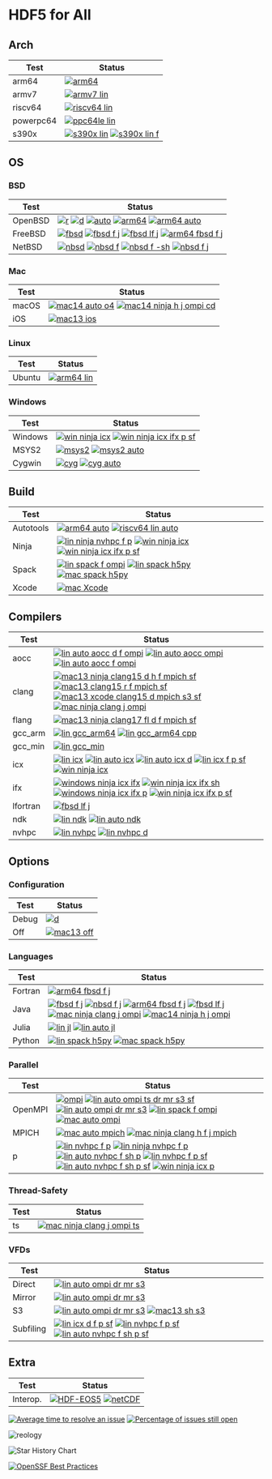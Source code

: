 # HDF5 for All

## Arch

| Test | Status |
| -----| ------ |
| arm64 | [![arm64](https://github.com/hdfeos/hdf5/actions/workflows/arm64.yml/badge.svg)](https://github.com/hdfeos/hdf5/actions/workflows/arm64.yml) |
| armv7 | [![armv7 lin](https://github.com/hdfeos/hdf5/actions/workflows/armv7-lin.yml/badge.svg)](https://github.com/hdfeos/hdf5/actions/workflows/armv7-lin.yml) |
| riscv64 | [![riscv64 lin](https://github.com/hdfeos/hdf5/actions/workflows/riscv64-lin.yml/badge.svg)](https://github.com/hdfeos/hdf5/actions/workflows/riscv64-lin.yml) |
| powerpc64 | [![ppc64le lin](https://github.com/hdfeos/hdf5/actions/workflows/ppc64le-lin.yml/badge.svg)](https://github.com/hdfeos/hdf5/actions/workflows/ppc64le-lin.yml) |
| s390x | [![s390x lin](https://github.com/hdfeos/hdf5/actions/workflows/s390x-lin.yml/badge.svg)](https://github.com/hdfeos/hdf5/actions/workflows/s390x-lin.yml) [![s390x lin f](https://github.com/hdfeos/hdf5/actions/workflows/s390x-lin-f.yml/badge.svg)](https://github.com/hdfeos/hdf5/actions/workflows/s390x-lin-f.yml) |


## OS

### BSD

| Test    | Status |
| --------| ------ |
| OpenBSD |  [![r](https://github.com/hdfeos/hdf5/actions/workflows/r.yml/badge.svg)](https://github.com/hdfeos/hdf5/actions/workflows/r.yml) [![d](https://github.com/hdfeos/hdf5/actions/workflows/d.yml/badge.svg)](https://github.com/hdfeos/hdf5/actions/workflows/d.yml) [![auto](https://github.com/hdfeos/hdf5/actions/workflows/auto.yml/badge.svg)](https://github.com/hdfeos/hdf5/actions/workflows/auto.yml) [![arm64](https://github.com/hdfeos/hdf5/actions/workflows/arm64.yml/badge.svg)](https://github.com/hdfeos/hdf5/actions/workflows/arm64.yml) [![arm64 auto](https://github.com/hdfeos/hdf5/actions/workflows/arm64-auto.yml/badge.svg)](https://github.com/hdfeos/hdf5/actions/workflows/arm64-auto.yml) |
| FreeBSD |  [![fbsd](https://github.com/hdfeos/hdf5/actions/workflows/fbsd.yml/badge.svg)](https://github.com/hdfeos/hdf5/actions/workflows/fbsd.yml) [![fbsd f j](https://github.com/hdfeos/hdf5/actions/workflows/fbsd-f-j.yml/badge.svg)](https://github.com/hdfeos/hdf5/actions/workflows/fbsd-f-j.yml) [![fbsd lf j](https://github.com/hdfeos/hdf5/actions/workflows/fbsd-lf-j.yml/badge.svg)](https://github.com/hdfeos/hdf5/actions/workflows/fbsd-lf-j.yml) [![arm64 fbsd f j](https://github.com/hdfeos/hdf5/actions/workflows/arm64-fbsd-f-j.yml/badge.svg)](https://github.com/hdfeos/hdf5/actions/workflows/arm64-fbsd-f-j.yml) |
| NetBSD |  [![nbsd](https://github.com/hdfeos/hdf5/actions/workflows/nbsd.yml/badge.svg)](https://github.com/hdfeos/hdf5/actions/workflows/nbsd.yml) [![nbsd f](https://github.com/hdfeos/hdf5/actions/workflows/nbsd-f.yml/badge.svg)](https://github.com/hdfeos/hdf5/actions/workflows/nbsd-f.yml) [![nbsd f -sh](https://github.com/hdfeos/hdf5/actions/workflows/nbsd-f-sh.yml/badge.svg)](https://github.com/hdfeos/hdf5/actions/workflows/nbsd-f-sh.yml) [![nbsd f j](https://github.com/hdfeos/hdf5/actions/workflows/nbsd-f-j.yml/badge.svg)](https://github.com/hdfeos/hdf5/actions/workflows/nbsd-f-j.yml) |

### Mac

| Test    | Status |
| --------| ------ |
| macOS | [![mac14 auto o4](https://github.com/hdfeos/hdf5/actions/workflows/mac14-auto-o4.yml/badge.svg)](https://github.com/hdfeos/hdf5/actions/workflows/mac14-auto-o4.yml) [![mac14 ninja h j ompi cd](https://github.com/hdfeos/hdf5/actions/workflows/mac14-ninja-h-j-ompi-cd.yml/badge.svg)](https://github.com/hdfeos/hdf5/actions/workflows/mac14-ninja-h-j-ompi-cd.yml) |
| iOS |  [![mac13 ios](https://github.com/hdfeos/hdf5/actions/workflows/ios.yml/badge.svg)](https://github.com/hdfeos/hdf5/actions/workflows/ios.yml) |

### Linux

| Test    | Status |
| --------| ------ |
| Ubuntu  | [![arm64 lin](https://github.com/hdfeos/hdf5/actions/workflows/arm64-lin.yml/badge.svg)](https://github.com/hdfeos/hdf5/actions/workflows/arm64-lin.yml) |

### Windows

| Test    | Status |
| --------| ------ |
| Windows | [![win ninja icx](https://github.com/hdfeos/hdf5/actions/workflows/win-ninja-icx.yml/badge.svg)](https://github.com/hdfeos/hdf5/actions/workflows/win-ninja-icx.yml)  [![win ninja icx ifx p sf](https://github.com/hdfeos/hdf5/actions/workflows/win-ninja-icx-f-p-sf.yml/badge.svg)](https://github.com/hdfeos/hdf5/actions/workflows/win-ninja-icx-f-p-sf.yml) |
| MSYS2 | [![msys2](https://github.com/hdfeos/hdf5/actions/workflows/msys2.yml/badge.svg)](https://github.com/hdfeos/hdf5/actions/workflows/msys2.yml) [![msys2 auto](https://github.com/hdfeos/hdf5/actions/workflows/msys2-auto.yml/badge.svg)](https://github.com/hdfeos/hdf5/actions/workflows/msys2-auto.yml) |
| Cygwin | [![cyg](https://github.com/hdfeos/hdf5/actions/workflows/cyg.yml/badge.svg)](https://github.com/hdfeos/hdf5/actions/workflows/cyg.yml)  [![cyg auto](https://github.com/hdfeos/hdf5/actions/workflows/cyg-auto.yml/badge.svg)](https://github.com/hdfeos/hdf5/actions/workflows/cyg-auto.yml) |


## Build

| Test  | Status |
| ------| ------ |
| Autotools | [![arm64 auto](https://github.com/hdfeos/hdf5/actions/workflows/arm64-auto.yml/badge.svg)](https://github.com/hdfeos/hdf5/actions/workflows/arm64-auto.yml)  [![riscv64 lin auto](https://github.com/hdfeos/hdf5/actions/workflows/riscv64-lin-auto.yml/badge.svg)](https://github.com/hdfeos/hdf5/actions/workflows/riscv64-lin-auto.yml) |
| Ninja | [![lin ninja nvhpc f p](https://github.com/hdfeos/hdf5/actions/workflows/lin-ninja-nvhpc-f-p.yml/badge.svg)](https://github.com/hdfeos/hdf5/actions/workflows/lin-ninja-nvhpc-f-p.yml) [![win ninja icx](https://github.com/hdfeos/hdf5/actions/workflows/win-ninja-icx.yml/badge.svg)](https://github.com/hdfeos/hdf5/actions/workflows/win-ninja-icx.yml) [![win ninja icx ifx p sf](https://github.com/hdfeos/hdf5/actions/workflows/win-ninja-icx-f-p-sf.yml/badge.svg)](https://github.com/hdfeos/hdf5/actions/workflows/win-ninja-icx-f-p-sf.yml) |
| Spack | [![lin spack f ompi](https://github.com/hdfeos/hdf5/actions/workflows/lin-spack-f-ompi.yml/badge.svg)](https://github.com/hdfeos/hdf5/actions/workflows/lin-spack-f-ompi.yml) [![lin spack h5py](https://github.com/hdfeos/hdf5/actions/workflows/lin-spack-h5py.yml/badge.svg)](https://github.com/hdfeos/hdf5/actions/workflows/lin-spack-h5py.yml) [![mac spack h5py](https://github.com/hdfeos/hdf5/actions/workflows/mac-spack-h5py.yml/badge.svg)](https://github.com/hdfeos/hdf5/actions/workflows/mac-spack-h5py.yml) |
| Xcode |  [![mac Xcode](https://github.com/hdfeos/hdf5/actions/workflows/mac-xcode.yml/badge.svg)](https://github.com/hdfeos/hdf5/actions/workflows/mac-xcode.yml) |

## Compilers

| Test | Status |
| -----| ------ |
| aocc |  [![lin auto aocc d f ompi](https://github.com/hdfeos/hdf5/actions/workflows/lin-auto-aocc-d-f-ompi.yml/badge.svg)](https://github.com/hdfeos/hdf5/actions/workflows/lin-auto-aocc-d-f-ompi.yml) [![lin auto aocc ompi](https://github.com/hdfeos/hdf5/actions/workflows/lin-auto-aocc-ompi.yml/badge.svg)](https://github.com/hdfeos/hdf5/actions/workflows/lin-auto-aocc-ompi.yml) [![lin auto aocc f ompi](https://github.com/hdfeos/hdf5/actions/workflows/lin-auto-aocc-f-ompi.yml/badge.svg)](https://github.com/hdfeos/hdf5/actions/workflows/lin-auto-aocc-f-ompi.yml)|
| clang |  [![mac13 ninja clang15 d h f mpich sf](https://github.com/hdfeos/hdf5/actions/workflows/mac13-ninja-clang15-d-h-f-mpich-sf.yml/badge.svg)](https://github.com/hdfeos/hdf5/actions/workflows/mac13-ninja-clang15-d-h-f-mpich-sf.yml) [![mac13 clang15 r f mpich sf](https://github.com/hdfeos/hdf5/actions/workflows/mac13-clang15-r-f-mpich-sf.yml/badge.svg)](https://github.com/hdfeos/hdf5/actions/workflows/mac13-clang15-r-f-mpich-sf.yml) [![mac13 xcode clang15 d mpich s3 sf](https://github.com/hdfeos/hdf5/actions/workflows/mac13-xcode-clang15-d-mpich-s3-sf.yml/badge.svg)](https://github.com/hdfeos/hdf5/actions/workflows/mac13-xcode-clang15-d-mpich-s3-sf.yml)  [![mac ninja clang j ompi](https://github.com/hdfeos/hdf5/actions/workflows/mac-ninja-clang-j-ompi.yml/badge.svg)](https://github.com/hdfeos/hdf5/actions/workflows/mac-ninja-clang-j-ompi.yml)  |
| flang |  [![mac13 ninja clang17 fl d f mpich sf](https://github.com/hdfeos/hdf5/actions/workflows/mac13-ninja-clang17-fl-d-f-mpich-sf.yml/badge.svg)](https://github.com/hdfeos/hdf5/actions/workflows/mac13-ninja-clang17-fl-d-f-mpich-sf.yml) |
| gcc_arm | [![lin gcc_arm64](https://github.com/hdfeos/hdf5/actions/workflows/lin-gcc_arm64.yml/badge.svg)](https://github.com/hdfeos/hdf5/actions/workflows/lin-gcc_arm64.yml) [![lin gcc_arm64 cpp](https://github.com/hdfeos/hdf5/actions/workflows/lin-gcc_arm64-cpp.yml/badge.svg)](https://github.com/hdfeos/hdf5/actions/workflows/lin-gcc_arm64-cpp.yml) |
| gcc_min | [![lin gcc_min](https://github.com/hdfeos/hdf5/actions/workflows/lin-gcc_min.yml/badge.svg)](https://github.com/hdfeos/hdf5/actions/workflows/lin-gcc_min.yml) |
| icx | [![lin icx](https://github.com/hdfeos/hdf5/actions/workflows/lin-icx.yml/badge.svg)](https://github.com/hdfeos/hdf5/actions/workflows/lin-icx.yml) [![lin auto icx](https://github.com/hdfeos/hdf5/actions/workflows/lin-auto-icx.yml/badge.svg)](https://github.com/hdfeos/hdf5/actions/workflows/lin-auto-icx.yml) [![lin auto icx d](https://github.com/hdfeos/hdf5/actions/workflows/lin-auto-icx-d.yml/badge.svg)](https://github.com/hdfeos/hdf5/actions/workflows/lin-auto-icx-d.yml) [![lin icx f p sf](https://github.com/hdfeos/hdf5/actions/workflows/lin-icx-f-p-sf.yml/badge.svg)](https://github.com/hdfeos/hdf5/actions/workflows/lin-icx-f-p-sf.yml) [![win ninja icx](https://github.com/hdfeos/hdf5/actions/workflows/win-ninja-icx.yml/badge.svg)](https://github.com/hdfeos/hdf5/actions/workflows/win-ninja-icx.yml)|
| ifx | [![windows ninja icx ifx](https://github.com/hdfeos/hdf5/actions/workflows/win-ninja-icx-f.yml/badge.svg)](https://github.com/hdfeos/hdf5/actions/workflows/win-ninja-icx-f.yml) [![win ninja icx ifx sh](https://github.com/hdfeos/hdf5/actions/workflows/win-ninja-icx-f-sh.yml/badge.svg)](https://github.com/hdfeos/hdf5/actions/workflows/win-ninja-icx-f-sh.yml) [![windows ninja icx ifx p](https://github.com/hdfeos/hdf5/actions/workflows/win-ninja-icx-f-p.yml/badge.svg)](https://github.com/hdfeos/hdf5/actions/workflows/win-ninja-icx-f-p.yml) [![win ninja icx ifx p sf](https://github.com/hdfeos/hdf5/actions/workflows/win-ninja-icx-f-p-sf.yml/badge.svg)](https://github.com/hdfeos/hdf5/actions/workflows/win-ninja-icx-f-p-sf.yml)  |
| lfortran | [![fbsd lf j](https://github.com/hdfeos/hdf5/actions/workflows/fbsd-lf-j.yml/badge.svg)](https://github.com/hdfeos/hdf5/actions/workflows/fbsd-lf-j.yml) |
| ndk  | [![lin ndk](https://github.com/hdfeos/hdf5/actions/workflows/lin-ndk.yml/badge.svg)](https://github.com/hdfeos/hdf5/actions/workflows/lin-ndk.yml) [![lin auto ndk](https://github.com/hdfeos/hdf5/actions/workflows/lin-auto-ndk.yml/badge.svg)](https://github.com/hdfeos/hdf5/actions/workflows/lin-auto-ndk.yml) |
| nvhpc | [![lin nvhpc](https://github.com/hdfeos/hdf5/actions/workflows/lin-nvhpc.yml/badge.svg)](https://github.com/hdfeos/hdf5/actions/workflows/lin-nvhpc.yml) [![lin nvhpc d](https://github.com/hdfeos/hdf5/actions/workflows/lin-nvhpc-d.yml/badge.svg)](https://github.com/hdfeos/hdf5/actions/workflows/lin-nvhpc-d.yml) |

## Options

### Configuration

| Test  | Status |
| ------| ------ |
| Debug | [![d](https://github.com/hdfeos/hdf5/actions/workflows/d.yml/badge.svg)](https://github.com/hdfeos/hdf5/actions/workflows/d.yml) |
| Off   | [![mac13 off](https://github.com/hdfeos/hdf5/actions/workflows/mac13-off.yml/badge.svg)](https://github.com/hdfeos/hdf5/actions/workflows/mac13-off.yml) |


### Languages

| Test  | Status |
| ------| ------ |
| Fortran | [![arm64 fbsd f j](https://github.com/hdfeos/hdf5/actions/workflows/arm64-fbsd-f-j.yml/badge.svg)](https://github.com/hdfeos/hdf5/actions/workflows/arm64-fbsd-f-j.yml) |
| Java  | [![fbsd f j](https://github.com/hdfeos/hdf5/actions/workflows/fbsd-f-j.yml/badge.svg)](https://github.com/hdfeos/hdf5/actions/workflows/fbsd-f-j.yml) [![nbsd f j](https://github.com/hdfeos/hdf5/actions/workflows/nbsd-f-j.yml/badge.svg)](https://github.com/hdfeos/hdf5/actions/workflows/nbsd-f-j.yml) [![arm64 fbsd f j](https://github.com/hdfeos/hdf5/actions/workflows/arm64-fbsd-f-j.yml/badge.svg)](https://github.com/hdfeos/hdf5/actions/workflows/arm64-fbsd-f-j.yml) [![fbsd lf j](https://github.com/hdfeos/hdf5/actions/workflows/fbsd-lf-j.yml/badge.svg)](https://github.com/hdfeos/hdf5/actions/workflows/fbsd-lf-j.yml) [![mac ninja clang j ompi](https://github.com/hdfeos/hdf5/actions/workflows/mac-ninja-clang-j-ompi.yml/badge.svg)](https://github.com/hdfeos/hdf5/actions/workflows/mac-ninja-clang-j-ompi.yml) [![mac14 ninja h j ompi](https://github.com/hdfeos/hdf5/actions/workflows/mac14-ninja-h-j-ompi-cd.yml/badge.svg)](https://github.com/hdfeos/hdf5/actions/workflows/mac14-ninja-h-j-ompi-cd.yml) |
| Julia | [![lin jl](https://github.com/hdfeos/hdf5/actions/workflows/lin-jl.yml/badge.svg)](https://github.com/hdfeos/hdf5/actions/workflows/lin-jl.yml) [![lin auto jl](https://github.com/hdfeos/hdf5/actions/workflows/lin-auto-jl.yml/badge.svg)](https://github.com/hdfeos/hdf5/actions/workflows/lin-auto-jl.yml) |
| Python | [![lin spack h5py](https://github.com/hdfeos/hdf5/actions/workflows/lin-spack-h5py.yml/badge.svg)](https://github.com/hdfeos/hdf5/actions/workflows/lin-spack-h5py.yml) [![mac spack h5py](https://github.com/hdfeos/hdf5/actions/workflows/mac-spack-h5py.yml/badge.svg)](https://github.com/hdfeos/hdf5/actions/workflows/mac-spack-h5py.yml) |

### Parallel

| Test    | Status |
| --------| ------ |
| OpenMPI | [![ompi](https://github.com/hdfeos/hdf5/actions/workflows/ompi.yml/badge.svg)](https://github.com/hdfeos/hdf5/actions/workflows/ompi.yml) [![lin auto ompi ts dr mr s3 sf](https://github.com/hdfeos/hdf5/actions/workflows/lin-auto-ompi-ts-dr-mr-s3-sf.yml/badge.svg)](https://github.com/hdfeos/hdf5/actions/workflows/lin-auto-ompi-ts-dr-mr-s3-sf.yml) [![lin auto ompi dr mr s3](https://github.com/hdfeos/hdf5/actions/workflows/lin-auto-ompi-dr-mr-s3.yml/badge.svg)](https://github.com/hdfeos/hdf5/actions/workflows/lin-auto-ompi-dr-mr-s3.yml) [![lin spack f ompi](https://github.com/hdfeos/hdf5/actions/workflows/lin-spack-f-ompi.yml/badge.svg)](https://github.com/hdfeos/hdf5/actions/workflows/lin-spack-f-ompi.yml)  [![mac auto ompi](https://github.com/hdfeos/hdf5/actions/workflows/mac-auto-ompi.yml/badge.svg)](https://github.com/hdfeos/hdf5/actions/workflows/mac-auto-ompi.yml) |
| MPICH | [![mac auto mpich](https://github.com/hdfeos/hdf5/actions/workflows/mac-auto-mpich.yml/badge.svg)](https://github.com/hdfeos/hdf5/actions/workflows/mac-auto-mpich.yml) [![mac ninja clang h f j mpich](https://github.com/hdfeos/hdf5/actions/workflows/mac-ninja-clang-h-f-j-mpich.yml/badge.svg)](https://github.com/hdfeos/hdf5/actions/workflows/mac-ninja-clang-h-f-j-mpich.yml) |
| p | [![lin nvhpc f p](https://github.com/hdfeos/hdf5/actions/workflows/lin-nvhpc-f-p.yml/badge.svg)](https://github.com/hdfeos/hdf5/actions/workflows/lin-nvhpc-f-p.yml) [![lin ninja nvhpc f p](https://github.com/hdfeos/hdf5/actions/workflows/lin-ninja-nvhpc-f-p.yml/badge.svg)](https://github.com/hdfeos/hdf5/actions/workflows/lin-ninja-nvhpc-f-p.yml) [![lin auto nvhpc f sh p](https://github.com/hdfeos/hdf5/actions/workflows/lin-auto-nvhpc-f-sh-p.yml/badge.svg)](https://github.com/hdfeos/hdf5/actions/workflows/lin-auto-nvhpc-f-sh-p.yml) [![lin nvhpc f p sf](https://github.com/hdfeos/hdf5/actions/workflows/lin-nvhpc-f-p-sf.yml/badge.svg)](https://github.com/hdfeos/hdf5/actions/workflows/lin-nvhpc-f-p-sf.yml) [![lin auto nvhpc f sh p sf](https://github.com/hdfeos/hdf5/actions/workflows/lin-auto-nvhpc-f-sh-p-sf.yml/badge.svg)](https://github.com/hdfeos/hdf5/actions/workflows/lin-auto-nvhpc-f-sh-p-sf.yml)  [![win ninja icx p](https://github.com/hdfeos/hdf5/actions/workflows/win-ninja-icx-p.yml/badge.svg)](https://github.com/hdfeos/hdf5/actions/workflows/win-ninja-icx-p.yml) |

### Thread-Safety

| Test | Status |
| -----| ------ |
|  ts  | [![mac ninja clang j ompi ts](https://github.com/hdfeos/hdf5/actions/workflows/mac-ninja-clang-j-ompi-ts.yml/badge.svg)](https://github.com/hdfeos/hdf5/actions/workflows/mac-ninja-clang-j-ompi-ts.yml) |

### VFDs

| Test | Status |
| -----| ------ |
| Direct | [![lin auto ompi dr mr s3](https://github.com/hdfeos/hdf5/actions/workflows/lin-auto-ompi-dr-mr-s3.yml/badge.svg)](https://github.com/hdfeos/hdf5/actions/workflows/lin-auto-ompi-dr-mr-s3.yml) |
| Mirror | [![lin auto ompi dr mr s3](https://github.com/hdfeos/hdf5/actions/workflows/lin-auto-ompi-dr-mr-s3.yml/badge.svg)](https://github.com/hdfeos/hdf5/actions/workflows/lin-auto-ompi-dr-mr-s3.yml) |
| S3   | [![lin auto ompi dr mr s3](https://github.com/hdfeos/hdf5/actions/workflows/lin-auto-ompi-dr-mr-s3.yml/badge.svg)](https://github.com/hdfeos/hdf5/actions/workflows/lin-auto-ompi-dr-mr-s3.yml) [![mac13 sh s3](https://github.com/hdfeos/hdf5/actions/workflows/mac13-sh-s3.yml/badge.svg)](https://github.com/hdfeos/hdf5/actions/workflows/mac13-sh-s3.yml) |
| Subfiling | [![lin icx d f p sf](https://github.com/hdfeos/hdf5/actions/workflows/lin-icx-d-f-p-sf.yml/badge.svg)](https://github.com/hdfeos/hdf5/actions/workflows/lin-icx-d-f-p-sf.yml) [![lin nvhpc f p sf](https://github.com/hdfeos/hdf5/actions/workflows/lin-nvhpc-f-p-sf.yml/badge.svg)](https://github.com/hdfeos/hdf5/actions/workflows/lin-nvhpc-f-p-sf.yml) [![lin auto nvhpc f sh p sf](https://github.com/hdfeos/hdf5/actions/workflows/lin-auto-nvhpc-f-sh-p-sf.yml/badge.svg)](https://github.com/hdfeos/hdf5/actions/workflows/lin-auto-nvhpc-f-sh-p-sf.yml) |

## Extra

| Test     | Status |
| ---------| ------ |
| Interop. | [![HDF-EOS5](https://img.shields.io/github/actions/workflow/status/HDFGroup/hdf5/hdfeos5.yml?branch=develop&label=HDF-EOS5)](https://github.com/HDFGroup/hdf5/actions?query=branch%3Adevelop) [![netCDF](https://github.com/hdfeos/hdf5/actions/workflows/netcdf.yml/badge.svg)](https://github.com/hdfeos/hdf5/actions/workflows/netcdf.yml) |

[![Average time to resolve an issue](http://isitmaintained.com/badge/resolution/HDFGroup/hdf5.svg)](http://isitmaintained.com/project/HDFGroup/hdf5 "Average time to resolve an issue")
[![Percentage of issues still open](http://isitmaintained.com/badge/open/HDFGroup/hdf5.svg)](http://isitmaintained.com/project/HDFGroup/hdf5 "Percentage of issues still open")

![reology](https://repology.org/badge/vertical-allrepos/hdf5.svg?header=hdf5)

<picture>
  <source media="(prefers-color-scheme: dark)" srcset="https://api.star-history.com/svg?repos=HDFGroup/hdf5&type=Date&theme=dark" />
  <source media="(prefers-color-scheme: light)" srcset="https://api.star-history.com/svg?repos=HDFGroup/hdf5&type=Date" />
  <img alt="Star History Chart" src="https://api.star-history.com/svg?repos=HDFGroup/hdf5&type=Date" />
</picture>

[![OpenSSF Best Practices](https://www.bestpractices.dev/projects/7802/badge)](https://www.bestpractices.dev/projects/7802)
